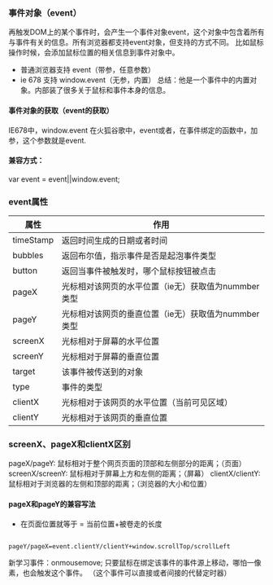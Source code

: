 ### 事件对象（event）
再触发DOM上的某个事件时，会产生一个事件对象event，这个对象中包含着所有与事件有关的信息。所有浏览器都支持event对象，但支持的方式不同。
比如鼠标操作时候，会添加鼠标位置的相关信息到事件对象中。
* 普通浏览器支持 event（带参，任意参数）
* ie 678 支持 window.event（无参，内置）
总结：他是一个事件中的内置对象。内部装了很多关于鼠标和事件本身的信息。

#### 事件对象的获取（event的获取）
IE678中，window.event
在火狐谷歌中，event或者，在事件绑定的函数中，加参，这个参数就是event.

#### 兼容方式：
var event = event||window.event;

### event属性

|属性|作用|
|--|--|
|timeStamp|返回时间生成的日期或者时间|
|bubbles|返回布尔值，指示事件是否是起泡事件类型|
|button|返回当事件被触发时，哪个鼠标按钮被点击|
|pageX|光标相对该网页的水平位置（ie无）获取值为nummber类型|
|pageY|光标相对该网页的垂直位置（ie无）获取值为nummber类型|
|screenX|光标相对于屏幕的水平位置|
|screenY|光标相对于屏幕的垂直位置|
|target|该事件被传送到的对象|
|type|事件的类型|
|clientX|光标相对于该网页的水平位置（当前可见区域）|
|clientY|光标相对于该网页的垂直位置|


### screenX、pageX和clientX区别
pageX/pageY: 鼠标相对于整个网页页面的顶部和左侧部分的距离；（页面）
screenX/screenY: 鼠标相对于屏幕上方和左侧的距离；（屏幕）
clientX/clientY: 鼠标相对于浏览器的左侧和顶部的距离；（浏览器的大小和位置）

#### pageX和pageY的兼容写法

* 在页面位置就等于 = 当前位置+被卷走的长度
```

pageY/pageX=event.clientY/clientY+window.scrollTop/scrollLeft

```

新学习事件：onmousemove;
只要鼠标在绑定该事件的事件源上移动，哪怕一像素，也会触发这个事件。
（这个事件可以直接或者间接的代替定时器）
